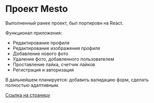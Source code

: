 <h1>Проект Mesto</h1> 
<p>Выполненный ранее проект, был портировн на React.</p>
<p>Функционал приложения:</p>
<ul>
    <li>Редактирование профиля</li>
    <li>Редактирование изображения профиля</li>
    <li>Добавление нового фото</li>
    <li>Удаление фото, добавленного пользователем</li>
    <li>Проставление лайка, счетчик лайков</li>
    <li>Регистрация и авторизация</li>
</ul>
<p>В дальнейшем планируется: добавить валидацию форм, сделать полностью адаптивным.</p>
<a href="https://sergeistepantsov.github.io/auth-mesto-react" target="_blank">Ссылка на страницу</a>
